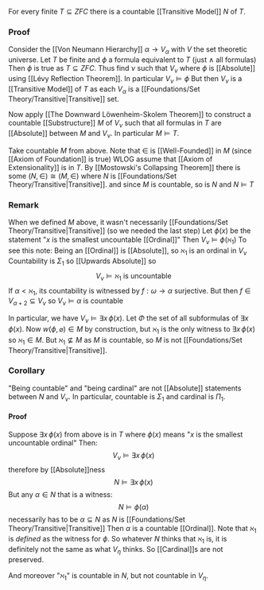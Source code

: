 For every finite $T\subseteq ZFC$ 
there is a countable [[Transitive Model]] $N$ of $T$.
### Proof
Consider the [[Von Neumann Hierarchy]] $\alpha \to V_{\alpha}$ with $V$ the set theoretic universe.
Let $T$ be finite and $\phi$ a formula equivalent to $T$ (just $\land$ all formulas)
Then $\phi$ is true as $T\subseteq ZFC$.
Thus find $\nu$ such that $V_{\nu}$ where $\phi$ is [[Absolute]] using [[Lévy Reflection Theorem]].
In particular $V_{\nu}\models \phi$
But then $V_{\nu}$ is a [[Transitive Model]] of $T$ as each $V_{\alpha}$ is a [[Foundations/Set Theory/Transitive|Transitive]] set.

Now apply [[The Downward Löwenheim-Skolem Theorem]] 
to construct a countable [[Substructure]] $M$ of $V_{\nu}$ 
such that all formulas in $T$ are [[Absolute]] between $M$ and $V_{\nu}$.
In particular $M\models T$.

Take countable $M$ from above.
Note that $\in$ is [[Well-Founded]] in $M$ (since [[Axiom of Foundation]] is true)
WLOG assume that [[Axiom of Extensionality]] is in $T$.
By [[Mostowski's Collapsing Theorem]] there is some $(N,\in)\cong(M,\in)$
where $N$ is [[Foundations/Set Theory/Transitive|Transitive]].
and since $M$ is countable, so is $N$ and $N\models T$

### Remark
When we defined $M$ above, it wasn't necessarily [[Foundations/Set Theory/Transitive|Transitive]] 
(so we needed the last step)
Let $\phi(x)$ be the statement "$x$ is the smallest uncountable [[Ordinal]]"
Then $V_{\nu}\models \phi(\aleph_{1})$
To see this note:
Being an [[Ordinal]] is [[Absolute]], so $\aleph_{1}$ is an ordinal in $V_{\nu}$
Countability is $\Sigma_{1}$ so [[Upwards Absolute]] so 
$$
V_{\nu} \models \aleph_{1} \text{ is uncountable}
$$
If $\alpha<\aleph_{1}$, its countability is witnessed by $f:\omega \to \alpha$ surjective.
But then $f\in V_{\alpha+2}\subseteq V_{\nu}$ so $V_{\nu}\models \alpha\text{ is countable}$

In particular, we have $V_{\nu}\models \exists x\,\phi(x)$.
Let $\Phi$ the set of all subformulas of $\exists x\,\phi(x)$.
Now $w(\phi,\varnothing)\in M$ by construction, but $\aleph_{1}$ is the only witness to $\exists x\,\phi(x)$
so $\aleph_{1}\in M$.
But $\aleph_{1}\not\subseteq M$ as $M$ is countable,
so $M$ is not [[Foundations/Set Theory/Transitive|Transitive]].
### Corollary
"Being countable" and "being cardinal"
are not [[Absolute]] statements between $N$ and $V_{\nu}$.
In particular, countable is $\Sigma_{1}$ 
and cardinal is $\Pi_{1}$.
#### Proof
Suppose $\exists x\,\phi(x)$ from above is in $T$
where $\phi(x)$ means "$x$ is the smallest uncountable ordinal"
Then:
$$
V_{\nu}\models \exists x\,\phi(x)
$$
therefore by [[Absolute]]ness
$$
N\models \exists x\, \phi(x)
$$
But any $\alpha \in N$ that is a witness:
$$
N\models \phi(\alpha)
$$
necessarily has to be $\alpha \subseteq N$ as $N$ is [[Foundations/Set Theory/Transitive|Transitive]]
Then $\alpha$ is a countable [[Ordinal]].
Note that $\aleph_{1}$ is *defined* as the witness for $\phi$.
So whatever $N$ thinks that $\aleph_{1}$ is, 
it is definitely not the same as what $V_{\eta}$ thinks.
So [[Cardinal]]s are not preserved.

And moreover "$\aleph_{1}$" is countable in $N$, but not countable in $V_{\eta}$.


